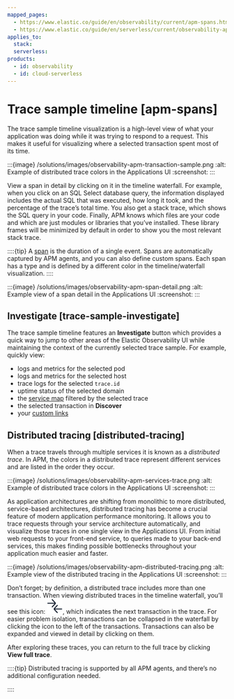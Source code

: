 ```yaml
---
mapped_pages:
  - https://www.elastic.co/guide/en/observability/current/apm-spans.html
  - https://www.elastic.co/guide/en/serverless/current/observability-apm-trace-sample-timeline.html
applies_to:
  stack:
  serverless:
products:
  - id: observability
  - id: cloud-serverless
---
```


# Trace sample timeline [apm-spans]

The trace sample timeline visualization is a high-level view of what your application was doing while it was trying to respond to a request. This makes it useful for visualizing where a selected transaction spent most of its time.

:::{image} /solutions/images/observability-apm-transaction-sample.png
:alt: Example of distributed trace colors in the Applications UI
:screenshot:
:::

View a span in detail by clicking on it in the timeline waterfall. For example, when you click on an SQL Select database query, the information displayed includes the actual SQL that was executed, how long it took, and the percentage of the trace’s total time. You also get a stack trace, which shows the SQL query in your code. Finally, APM knows which files are your code and which are just modules or libraries that you’ve installed. These library frames will be minimized by default in order to show you the most relevant stack trace.

::::{tip}
A [span](/solutions/observability/apm/spans.md) is the duration of a single event. Spans are automatically captured by APM agents, and you can also define custom spans. Each span has a type and is defined by a different color in the timeline/waterfall visualization.
::::

:::{image} /solutions/images/observability-apm-span-detail.png
:alt: Example view of a span detail in the Applications UI
:screenshot:
:::

## Investigate [trace-sample-investigate]

The trace sample timeline features an **Investigate** button which provides a quick way to jump to other areas of the Elastic Observability UI while maintaining the context of the currently selected trace sample. For example, quickly view:

* logs and metrics for the selected pod
* logs and metrics for the selected host
* trace logs for the selected `trace.id`
* uptime status of the selected domain
* the [service map](/solutions/observability/apm/service-map.md) filtered by the selected trace
* the selected transaction in **Discover**
* your [custom links](/solutions/observability/apm/create-custom-links.md)

## Distributed tracing [distributed-tracing]

When a trace travels through multiple services it is known as a *distributed trace*. In APM, the colors in a distributed trace represent different services and are listed in the order they occur.

:::{image} /solutions/images/observability-apm-services-trace.png
:alt: Example of distributed trace colors in the Applications UI
:screenshot:
:::

As application architectures are shifting from monolithic to more distributed, service-based architectures, distributed tracing has become a crucial feature of modern application performance monitoring. It allows you to trace requests through your service architecture automatically, and visualize those traces in one single view in the Applications UI. From initial web requests to your front-end service, to queries made to your back-end services, this makes finding possible bottlenecks throughout your application much easier and faster.

:::{image} /solutions/images/observability-apm-distributed-tracing.png
:alt: Example view of the distributed tracing in the Applications UI
:screenshot:
:::

Don’t forget; by definition, a distributed trace includes more than one transaction. When viewing distributed traces in the timeline waterfall, you’ll see this icon: ![APM icon](/solutions/images/observability-transaction-icon.svg), which indicates the next transaction in the trace. For easier problem isolation, transactions can be collapsed in the waterfall by clicking the icon to the left of the transactions. Transactions can also be expanded and viewed in detail by clicking on them.

After exploring these traces, you can return to the full trace by clicking **View full trace**.

::::{tip}
Distributed tracing is supported by all APM agents, and there’s no additional configuration needed.

::::
